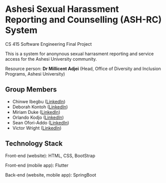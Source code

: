 # Ashesi Sexual Harassment Reporting and Counselling (ASH-RC) System
CS 415 Software Engineering Final Project

This is a system for anonynous sexual harrasment reporting and service access for the Ashesi University community.

Resource person: **Dr Millicent Adjei** (Head, Office of Diversity and Inclusion Programs, Ashesi University)

## Group Members
* Chinwe Ibegbu ([LinkedIn](https://www.linkedin.com/in/chinwe-ibegbu/))
* Deborah Kontoh ([LinkedIn](https://www.linkedin.com/in/deborah-kontoh/))
* Miriam Duke ([LinkedIn](https://www.linkedin.com/in/miriam-duke-76a1441b4/))
* Orlando Kodjo ([LinkedIn](https://www.linkedin.com/in/orlando-kodjo-488463200/))
* Sean Ofori-Addo ([LinkedIn](https://www.linkedin.com/in/sean-ofori-addo-b29212192/))
* Victor Wright ([LinkedIn](https://www.linkedin.com/in/victor-wright-185998209/))

## Technology Stack
Front-end (website): HTML, CSS, BootStrap

Front-end (mobile app): Flutter

Back-end (website, mobile app): SpringBoot
